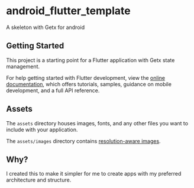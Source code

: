 # android_flutter_template

A skeleton with Getx for android

## Getting Started

This project is a starting point for a Flutter application with Getx state management.

For help getting started with Flutter development, view the
[online documentation](https://flutter.dev/docs), which offers tutorials,
samples, guidance on mobile development, and a full API reference.

## Assets

The `assets` directory houses images, fonts, and any other files you want to
include with your application.

The `assets/images` directory contains [resolution-aware
images](https://flutter.dev/docs/development/ui/assets-and-images#resolution-aware).

## Why?

I created this to make it simpler for me to create apps with my preferred architecture and structure.